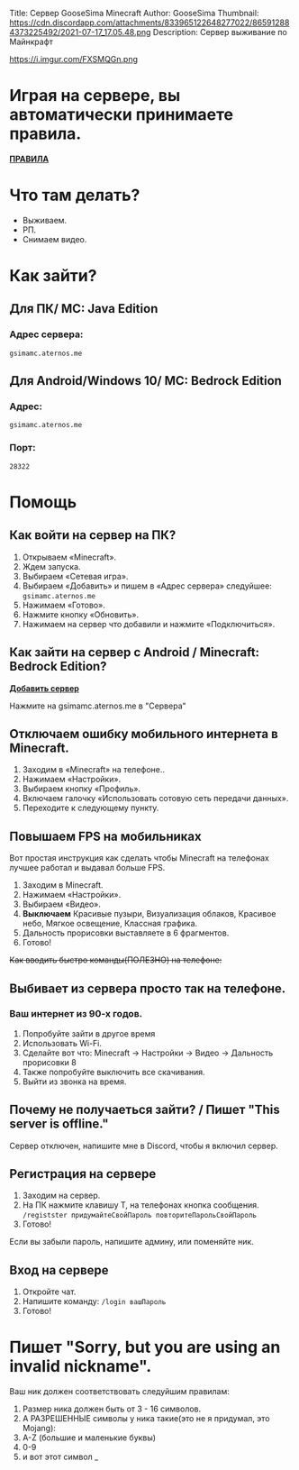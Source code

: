 Title: Сервер GooseSima Minecraft
Author: GooseSima
Thumbnail: https://cdn.discordapp.com/attachments/833965122648277022/865912884373225492/2021-07-17_17.05.48.png
Description: Сервер выживание по Майнкрафт

https://i.imgur.com/FXSMQGn.png

# Играя на сервере, вы автоматически принимаете правила.

[**ПРАВИЛА**](https://goosesima.github.io/rules)

# Что там делать?

- Выживаем.
- РП.
- Снимаем видео.

# Как зайти?

## Для ПК/ MC: Java Edition

### Адрес сервера:

`gsimamc.aternos.me`

## Для Android/Windows 10/ MC: Bedrock Edition

### Адрес:

`gsimamc.aternos.me`

### Порт:
`28322`

# Помощь

## Как войти на сервер на ПК?

1. Открываем «Minecraft».
2. Ждем запуска.
3. Выбираем «Сетевая игра».
4. Выбираем «Добавить» и пишем в «Адрес сервера» следуйшее: `gsimamc.aternos.me`
5. Нажимаем «Готово».
6. Нажмите кнопку «Обновить».
7. Нажимаем на сервер что добавили и нажмите «Подключиться».

## Как зайти на сервер с Android / Minecraft: Bedrock Edition?

[**Добавить сервер**](https://add.aternos.org/gsimamc.aternos.me)

Нажмите на gsimamc.aternos.me в "Сервера"

## Отключаем ошибку мобильного интернета в Minecraft.

1. Заходим в «Minecraft» на телефоне..
2. Нажимаем «Настройки».
3. Выбираем кнопку «Профиль».
4. Включаем галочку «Использовать сотовую сеть передачи данных».
5. Переходите к следующему пункту.

## Повышаем FPS на мобильниках

Вот простая инструкция как сделать чтобы Minecraft на телефонах лучшее работал и выдавал больше FPS.

1. Заходим в Minecraft.
2. Нажимаем «Настройки».
3. Выбираем «Видео».
4. **Выключаем** Красивые пузыри, Визуализация облаков, Красивое небо, Мягкое освещение, Классная графика.
5. Дальность прорисовки выставляете в 6 фрагментов.
6. Готово!

~~Как вводить быстро команды(ПОЛЕЗНО) на телефоне:~~

## Выбивает из сервера просто так на телефоне.

### Ваш интернет из 90-х годов.
1. Попробуйте зайти в другое время
2. Использовать Wi-Fi.
3. Сделайте вот что: Minecraft -> Настройки -> Видео -> Дальность прорисовки 8
4. Также попробуйте выключить все скачивания.
5. Выйти из звонка на время.

## Почему не получаеться зайти? / Пишет "This server is offline."

Сервер отключен, напишите мне в Discord, чтобы я включил сервер.

## Регистрация на сервере

1. Заходим на сервер.
2. На ПК нажмите клавишу T, на телефонах кнопка сообщения. `/registster придумайтеСвойПароль повторитеПарольСвойПароль`
3. Готово!

Если вы забыли пароль, напишите админу, или поменяйте ник.

## Вход на сервере

1. Откройте чат.
2. Напишите команду: `/login вашПароль`
3. Готово!

# Пишет "Sorry, but you are using an invalid nickname".

Ваш ник должен соответствовать следуйшим правилам:
1. Размер ника должен быть от 3 - 16 символов.
2. А РАЗРЕШЕННЫЕ символы у ника такие(это не я придумал, это Mojang):
3. A-Z (большие и маленькие буквы)
4. 0-9
5. и вот этот символ _
